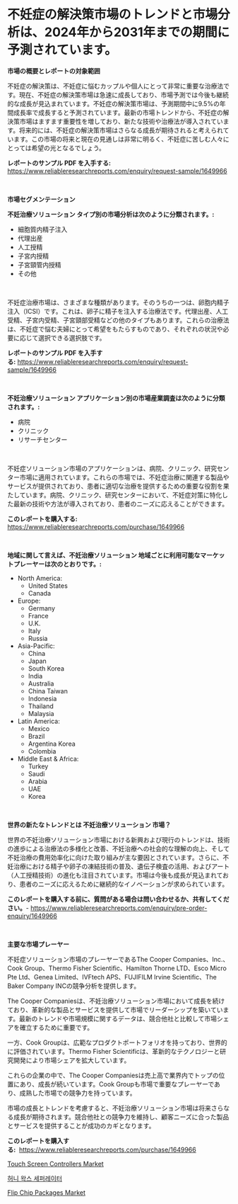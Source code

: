 <p><h1>不妊症の解決策市場のトレンドと市場分析は、2024年から2031年までの期間に予測されています。</h1></p><p><strong>市場の概要とレポートの対象範囲</strong></p>
<p><p>不妊症の解決策は、不妊症に悩むカップルや個人にとって非常に重要な治療法です。現在、不妊症の解決策市場は急速に成長しており、市場予測では今後も継続的な成長が見込まれています。不妊症の解決策市場は、予測期間中に9.5%の年間成長率で成長すると予測されています。最新の市場トレンドから、不妊症の解決策市場はますます重要性を増しており、新たな技術や治療法が導入されています。将来的には、不妊症の解決策市場はさらなる成長が期待されると考えられています。この市場の将来と現在の見通しは非常に明るく、不妊症に苦しむ人々にとっては希望の光となるでしょう。</p></p>
<p><strong>レポートのサンプル PDF を入手する:</strong> <a href="https://www.reliableresearchreports.com/enquiry/request-sample/1649966">https://www.reliableresearchreports.com/enquiry/request-sample/1649966</a></p>
<p>&nbsp;</p>
<p><strong>市場セグメンテーション</strong></p>
<p><strong>不妊治療ソリューション タイプ別の市場分析は次のように分類されます。:</strong></p>
<p><ul><li>細胞質内精子注入</li><li>代理出産</li><li>人工授精</li><li>子宮内授精</li><li>子宮頸管内授精</li><li>その他</li></ul></p>
<p>&nbsp;</p>
<p><p>不妊症治療市場は、さまざまな種類があります。そのうちの一つは、卵胞内精子注入（ICSI）です。これは、卵子に精子を注入する治療法です。代理出産、人工受精、子宮内受精、子宮頸部受精などの他のタイプもあります。これらの治療法は、不妊症で悩む夫婦にとって希望をもたらすものであり、それぞれの状況や必要に応じて選択できる選択肢です。</p></p>
<p><strong>レポートのサンプル PDF を入手する:</strong>&nbsp;<a href="https://www.reliableresearchreports.com/enquiry/request-sample/1649966">https://www.reliableresearchreports.com/enquiry/request-sample/1649966</a></p>
<p>&nbsp;</p>
<p><strong> 不妊治療ソリューション アプリケーション別の市場産業調査は次のように分類されます。:</strong></p>
<p><ul><li>病院</li><li>クリニック</li><li>リサーチセンター</li></ul></p>
<p>&nbsp;</p>
<p><p>不妊症ソリューション市場のアプリケーションは、病院、クリニック、研究センター市場に適用されています。これらの市場では、不妊症治療に関連する製品やサービスが提供されており、患者に適切な治療を提供するための重要な役割を果たしています。病院、クリニック、研究センターにおいて、不妊症対策に特化した最新の技術や方法が導入されており、患者のニーズに応えることができます。</p></p>
<p><strong>このレポートを購入する:</strong>&nbsp; <a href="https://www.reliableresearchreports.com/purchase/1649966">https://www.reliableresearchreports.com/purchase/1649966</a></p>
<p>&nbsp;</p>
<p><strong>地域に関して言えば、不妊治療ソリューション 地域ごとに利用可能なマーケットプレーヤーは次のとおりです。:</strong></p>
<p><ul>
    <li>
        North America:
        <ul>
            <li>United States</li>
            <li>Canada</li>
        </ul>
    </li>
    <li>
        Europe:
        <ul>
            <li>Germany</li>
            <li>France</li>
            <li>U.K.</li>
            <li>Italy</li>
            <li>Russia</li>
        </ul>
    </li>
    <li>
        Asia-Pacific:
        <ul>
            <li>China</li>
            <li>Japan</li>
            <li>South Korea</li>
            <li>India</li>
            <li>Australia</li>
            <li>China Taiwan</li>
            <li>Indonesia</li>
            <li>Thailand</li>
            <li>Malaysia</li>
        </ul>
    </li>
    <li>
        Latin America:
        <ul>
            <li>Mexico</li>
            <li>Brazil</li>
            <li>Argentina Korea</li>
            <li>Colombia</li>
        </ul>
    </li>
    <li>
        Middle East & Africa:
        <ul>
            <li>Turkey</li>
            <li>Saudi</li>
            <li>Arabia</li>
            <li>UAE</li>
            <li>Korea</li>
        </ul>
    </li>
    </ul></p>
<p>&nbsp;</p>
<p><strong>世界の新たなトレンドとは 不妊治療ソリューション 市場？</strong></p>
<p><p>世界の不妊治療ソリューション市場における新興および現行のトレンドは、技術の進歩による治療法の多様化と改善、不妊治療への社会的な理解の向上、そして不妊治療の費用効率化に向けた取り組みが主な要因とされています。さらに、不妊治療における精子や卵子の凍結技術の普及、遺伝子検査の活用、およびアート（人工授精技術）の進化も注目されています。市場は今後も成長が見込まれており、患者のニーズに応えるために継続的なイノベーションが求められています。</p></p>
<p><strong>このレポートを購入する前に、質問がある場合は問い合わせるか、共有してください。</strong>- <a href="https://www.reliableresearchreports.com/enquiry/pre-order-enquiry/1649966">https://www.reliableresearchreports.com/enquiry/pre-order-enquiry/1649966</a></p>
<p>&nbsp;</p>
<p><strong>主要な市場プレーヤー</strong></p>
<p><p>不妊症ソリューション市場のプレーヤーであるThe Cooper Companies、Inc.、Cook Group、Thermo Fisher Scientific、Hamilton Thorne LTD、Esco Micro Pte Ltd、Genea Limited、IVFtech APS、FUJIFILM Irvine Scientific、The Baker Company INCの競争分析を提供します。 </p><p>The Cooper Companiesは、不妊治療ソリューション市場において成長を続けており、革新的な製品とサービスを提供して市場でリーダーシップを築いています。最新のトレンドや市場規模に関するデータは、競合他社と比較して市場シェアを確立するために重要です。</p><p>一方、Cook Groupは、広範なプロダクトポートフォリオを持っており、世界的に評価されています。Thermo Fisher Scientificは、革新的なテクノロジーと研究開発により市場シェアを拡大しています。</p><p>これらの企業の中で、The Cooper Companiesは売上高で業界内でトップの位置にあり、成長が続いています。Cook Groupも市場で重要なプレーヤーであり、成熟した市場での競争力を持っています。</p><p>市場の成長とトレンドを考慮すると、不妊治療ソリューション市場は将来さらなる成長が期待されます。競合他社との競争力を維持し、顧客ニーズに合った製品とサービスを提供することが成功のカギとなります。</p></p>
<p><strong>このレポートを購入する:</strong>&nbsp;&nbsp;<a href="https://www.reliableresearchreports.com/purchase/1649966">https://www.reliableresearchreports.com/purchase/1649966</a></p>
<p><p><a href="https://github.com/lataunyatinikmelvin59ilbd0dv/Market-Research-Report-List-1/blob/main/touch-screen-controllers-market.md">Touch Screen Controllers Market</a></p><p><a href="https://github.com/CorEmtymerich56566/Market-Research-Report-List-1/blob/main/42852279242.md">허니 왁스 세퍼레이터</a></p><p><a href="https://github.com/JameTravis/Market-Research-Report-List-4/blob/main/flip-chip-packages-market.md">Flip Chip Packages Market</a></p></p>
